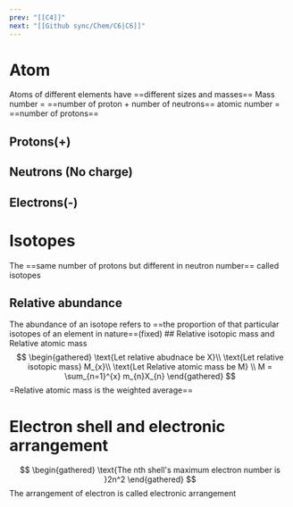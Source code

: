 ```yaml
---
prev: "[[C4]]"
next: "[[Github sync/Chem/C6|C6]]"
---
```


# Atom
Atoms of different elements have ==different sizes and masses==
Mass number = ==number of proton + number of neutrons==
atomic number = ==number of protons==
## Protons(+)
## Neutrons (No charge)
## Electrons(-)

# Isotopes
The ==same number of protons but different in neutron number== called isotopes
 ## Relative abundance
The abundance of an isotope refers to ==the proportion of that particular isotopes of an element in nature==(fixed) ## Relative isotopic mass and Relative atomic mass
$$ \begin{gathered}
\text{Let relative abudnace be X}\\
\text{Let relative isotopic mass}
M_{x}\\
\text{Let Relative atomic mass be M} \\
M = \sum_{n=1}^{x} m_{n}X_{n}
\end{gathered}
$$
=Relative atomic mass is the weighted average==

# Electron shell and electronic arrangement
$$
\begin{gathered}
\text{The nth shell's maximum electron number is }2n^2
\end{gathered}
$$
The arrangement of electron is called electronic arrangement

